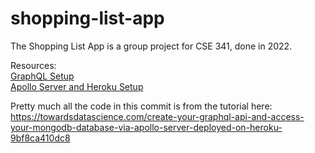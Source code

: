 # shopping-list-app

The Shopping List App is a group project for CSE 341, done in 2022.

Resources:  
[GraphQL Setup](https://medium.com/@utkarshprakash/setting-up-graphql-server-with-nodejs-express-and-mongodb-d72fba13216)  
[Apollo Server and Heroku Setup](https://towardsdatascience.com/create-your-graphql-api-and-access-your-mongodb-database-via-apollo-server-deployed-on-heroku-9bf8ca410dc8)

Pretty much all the code in this commit is from the tutorial here:
https://towardsdatascience.com/create-your-graphql-api-and-access-your-mongodb-database-via-apollo-server-deployed-on-heroku-9bf8ca410dc8

